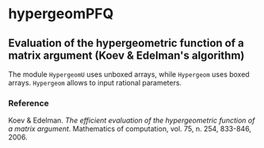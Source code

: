 # hypergeomPFQ

## Evaluation of the hypergeometric function of a matrix argument (Koev & Edelman's algorithm)

The module `HypergeomU` uses unboxed arrays, while `Hypergeom` uses boxed arrays.
`Hypergeom` allows to input rational parameters.

### Reference

Koev & Edelman. *The efficient evaluation of the hypergeometric function of a matrix argument*.
Mathematics of computation, vol. 75, n. 254, 833-846, 2006.
